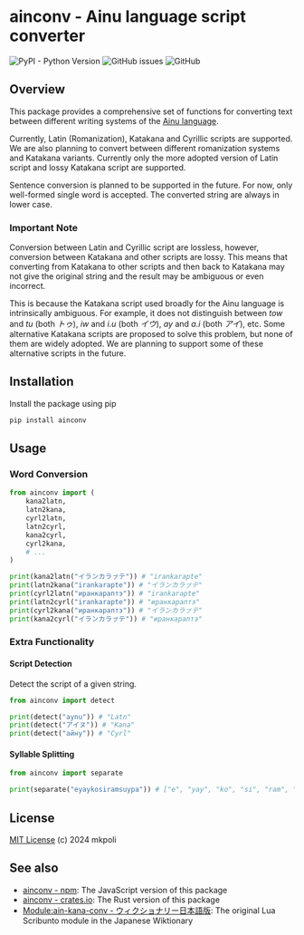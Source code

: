 # ainconv - Ainu language script converter

![PyPI - Python Version](https://img.shields.io/pypi/pyversions/ainconv)
![GitHub issues](https://img.shields.io/github/issues/mkpoli/ainconv-py)
![GitHub](https://img.shields.io/github/license/mkpoli/ainconv-py)

## Overview

This package provides a comprehensive set of functions for converting text between different writing systems of the [Ainu language](https://en.wikipedia.org/wiki/Ainu_language).

Currently, Latin (Romanization), Katakana and Cyrillic scripts are supported. We are also planning to convert between different romanization systems and Katakana variants. Currently only the more adopted version of Latin script and lossy Katakana script are supported.

Sentence conversion is planned to be supported in the future. For now, only well-formed single word is accepted. The converted string are always in lower case.

### Important Note

Conversion between Latin and Cyrillic script are lossless, however, conversion between Katakana and other scripts are lossy. This means that converting from Katakana to other scripts and then back to Katakana may not give the original string and the result may be ambiguous or even incorrect.

This is because the Katakana script used broadly for the Ainu language is intrinsically ambiguous. For example, it does not distinguish between *tow* and *tu* (both *トゥ*), *iw* and *i.u* (both *イウ*), *ay* and *a.i* (both *アイ*), etc. Some alternative Katakana scripts are proposed to solve this problem, but none of them are widely adopted. We are planning to support some of these alternative scripts in the future.

## Installation

Install the package using pip

```bash
pip install ainconv
```

## Usage

### Word Conversion

```python
from ainconv import (
    kana2latn,
    latn2kana,
    cyrl2latn,
    latn2cyrl,
    kana2cyrl,
    cyrl2kana,
    # ...
)

print(kana2latn("イランカラㇷ゚テ")) # "irankarapte"
print(latn2kana("irankarapte")) # "イランカラㇷ゚テ"
print(cyrl2latn("иранкараптэ")) # "irankarapte"
print(latn2cyrl("irankarapte")) # "иранкараптэ"
print(cyrl2kana("иранкараптэ")) # "イランカラㇷ゚テ"
print(kana2cyrl("イランカラㇷ゚テ")) # "иранкараптэ"
```

### Extra Functionality

#### Script Detection

Detect the script of a given string.

```python
from ainconv import detect

print(detect("aynu")) # "Latn"
print(detect("アイヌ")) # "Kana"
print(detect("айну")) # "Cyrl"
```

#### Syllable Splitting

```python
from ainconv import separate

print(separate("eyaykosiramsuypa")) # ["e", "yay", "ko", "si", "ram", "suy", "pa"]
```

## License

[MIT License](LICENSE) (c) 2024 mkpoli

## See also

* [ainconv - npm](https://www.npmjs.com/package/ainconv): The JavaScript version of this package
* [ainconv - crates.io](https://crates.io/crates/ainconv): The Rust version of this package
* [Module:ain-kana-conv - ウィクショナリー日本語版](https://ja.wiktionary.org/wiki/%E3%83%A2%E3%82%B8%E3%83%A5%E3%83%BC%E3%83%AB:ain-kana-conv): The original Lua Scribunto module in the Japanese Wiktionary
